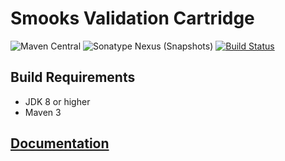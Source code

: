 # Smooks Validation Cartridge

![Maven Central](https://img.shields.io/maven-central/v/org.smooks.cartridges/smooks-validation-cartridge)
![Sonatype Nexus (Snapshots)](https://img.shields.io/nexus/s/org.smooks.cartridges/smooks-validation-cartridge?server=https%3A%2F%2Foss.sonatype.org)
[![Build Status](https://travis-ci.org/smooks/smooks-validation-cartridge.svg?branch=master)](https://travis-ci.org/smooks/smooks-validation-cartridge)

## Build Requirements

* JDK 8 or higher
* Maven 3

## [Documentation](https://www.smooks.org/documentation/#rule-base-validation)
